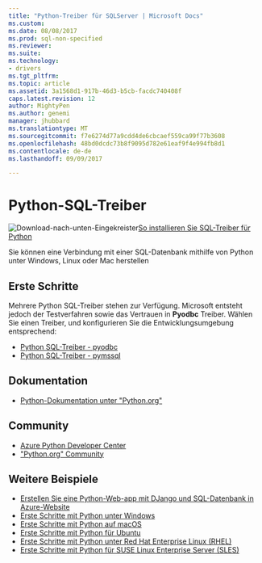 ```yaml
---
title: "Python-Treiber für SQLServer | Microsoft Docs"
ms.custom: 
ms.date: 08/08/2017
ms.prod: sql-non-specified
ms.reviewer: 
ms.suite: 
ms.technology:
- drivers
ms.tgt_pltfrm: 
ms.topic: article
ms.assetid: 3a1568d1-917b-46d3-b5cb-facdc740408f
caps.latest.revision: 12
author: MightyPen
ms.author: genemi
manager: jhubbard
ms.translationtype: MT
ms.sourcegitcommit: f7e6274d77a9cdd4de6cbcaef559ca99f77b3608
ms.openlocfilehash: 48bd0dcdc73b8f9095d782e61eaf9f4e994fb8d1
ms.contentlocale: de-de
ms.lasthandoff: 09/09/2017

---
```

# <a name="python-sql-driver"></a>Python-SQL-Treiber

![Download-nach-unten-Eingekreister](../../ssdt/media/download.png)[So installieren Sie SQL-Treiber für Python](../sql-connection-libraries.md#anchor-20-drivers-relational-access)

Sie können eine Verbindung mit einer SQL-Datenbank mithilfe von Python unter Windows, Linux oder Mac herstellen   
  
## <a name="getting-started"></a>Erste Schritte  
Mehrere Python SQL-Treiber stehen zur Verfügung. Microsoft entsteht jedoch der Testverfahren sowie das Vertrauen in **Pyodbc** Treiber. Wählen Sie einen Treiber, und konfigurieren Sie die Entwicklungsumgebung entsprechend:
* [Python SQL-Treiber - pyodbc](pyodbc/python-sql-driver-pyodbc.md)
* [Python SQL-Treiber - pymssql](pymssql/python-sql-driver-pymssql.md)
  
## <a name="documentation"></a>Dokumentation  
* [Python-Dokumentation unter "Python.org"](https://www.python.org/doc/)  
  
## <a name="community"></a>Community  
* [Azure Python Developer Center](https://azure.microsoft.com/develop/python/)  
* ["Python.org" Community](https://www.python.org/community/)  
  
## <a name="more-samples"></a>Weitere Beispiele  
* [Erstellen Sie eine Python-Web-app mit DJango und SQL-Datenbank in Azure-Website](https://github.com/Microsoft/PTVS/wiki/Django-and-SQL-Database-on-Azure)
* [Erste Schritte mit Python unter Windows](https://www.microsoft.com/sql-server/developer-get-started/python/windows/)
* [Erste Schritte mit Python auf macOS](https://www.microsoft.com/sql-server/developer-get-started/python/mac/)
* [Erste Schritte mit Python für Ubuntu](https://www.microsoft.com/sql-server/developer-get-started/python/ubuntu/)
* [Erste Schritte mit Python unter Red Hat Enterprise Linux (RHEL)](https://www.microsoft.com/sql-server/developer-get-started/python/rhel/)
* [Erste Schritte mit Python für SUSE Linux Enterprise Server (SLES)](https://www.microsoft.com/sql-server/developer-get-started/python/sles/)

